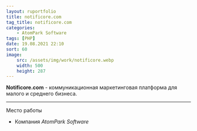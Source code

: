 ```yaml
---
layout: ruportfolio
title: notificore.com
tag_title: notificore.com
categories:
    - AtomPark Software
tags: [PHP]
date: 19.08.2021 22:10
sort: 60
image: 
    src: /assets/img/work/notificore.webp 
    width: 500
    height: 287
---
```


**Notificore.com** - коммуникационная маркетинговая платформа для малого и среднего бизнеса.

---

Место работы

* Компания _AtomPark Software_
